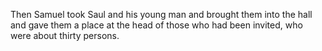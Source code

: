 Then Samuel took Saul and his young man and brought them into the hall and gave them a place at the head of those who had been invited, who were about thirty persons.
